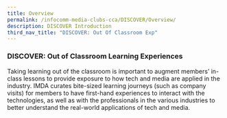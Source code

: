 ```yaml
---
title: Overview
permalink: /infocomm-media-clubs-cca/DISCOVER/Overview/
description: DISCOVER Introduction
third_nav_title: "DISCOVER: Out Of Classroom Exp"
---
```

### DISCOVER: Out of Classroom Learning Experiences

Taking learning out of the classroom is important to augment members’ in-class lessons to provide exposure to how tech and media are applied in the industry. IMDA curates bite-sized learning journeys (such as company visits) for members to have first-hand experiences to interact with the technologies, as well as with the professionals in the various industries to better understand the real-world applications of tech and media.